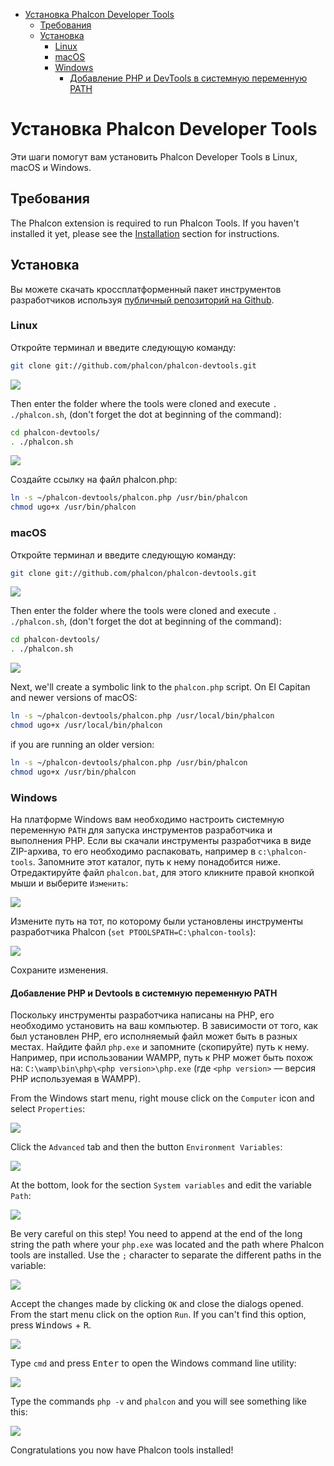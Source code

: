 <div class='article-menu'>
  <ul>
    <li>
      <a href="#overview">Установка Phalcon Developer Tools</a> 
      <ul>
        <li>
          <a href="#prerequisites">Требования</a>
        </li>
        <li>
          <a href="#installation">Установка</a> 
          <ul>
            <li>
              <a href="#installation-linux">Linux</a>
            </li>
            <li>
              <a href="#installation-mac">macOS</a>
            </li>
            <li>
              <a href="#installation-windows">Windows</a> 
              <ul>
                <li>
                  <a href="#installation-windows-system-path">Добавление PHP и DevTools в системную переменную PATH</a>
                </li>
              </ul>
            </li>
          </ul>
        </li>
      </ul>
    </li>
  </ul>
</div>

<a name='overview'></a>

# Установка Phalcon Developer Tools

Эти шаги помогут вам установить Phalcon Developer Tools в Linux, macOS и Windows.

<a name='prerequisites'></a>

## Требования

The Phalcon extension is required to run Phalcon Tools. If you haven't installed it yet, please see the [Installation](/[[language]]/[[version]]//installation) section for instructions.

<a name='installation'></a>

## Установка

Вы можете скачать кроссплатформенный пакет инструментов разработчиков используя [публичный репозиторий на Github](https://github.com/phalcon/phalcon-devtools).

<a name='installation-linux'></a>

### Linux

Откройте терминал и введите следующую команду:

```bash
git clone git://github.com/phalcon/phalcon-devtools.git
```

![](/images/content/devtools-linux-1.png)

Then enter the folder where the tools were cloned and execute `. ./phalcon.sh`, (don't forget the dot at beginning of the command):

```bash
cd phalcon-devtools/
. ./phalcon.sh
```

![](/images/content/devtools-linux-2.png)

Создайте ссылку на файл phalcon.php:

```bash
ln -s ~/phalcon-devtools/phalcon.php /usr/bin/phalcon
chmod ugo+x /usr/bin/phalcon
```

<a name='installation-mac'></a>

### macOS

Откройте терминал и введите следующую команду:

```bash
git clone git://github.com/phalcon/phalcon-devtools.git
```

![](/images/content/devtools-mac-1.png)

Then enter the folder where the tools were cloned and execute `. ./phalcon.sh`, (don't forget the dot at beginning of the command):

```bash
cd phalcon-devtools/
. ./phalcon.sh
```

![](/images/content/devtools-mac-2.png)

Next, we'll create a symbolic link to the `phalcon.php` script. On El Capitan and newer versions of macOS:

```bash
ln -s ~/phalcon-devtools/phalcon.php /usr/local/bin/phalcon
chmod ugo+x /usr/local/bin/phalcon
```

if you are running an older version:

```bash
ln -s ~/phalcon-devtools/phalcon.php /usr/bin/phalcon
chmod ugo+x /usr/bin/phalcon
```

<a name='installation-windows'></a>

### Windows

На платформе Windows вам необходимо настроить системную переменную `PATH` для запуска инструментов разработчика и выполнения PHP. Если вы скачали инструменты разработчика в виде ZIP-архива, то его необходимо распаковать, например в `c:\phalcon-tools`. Запомните этот каталог, путь к нему понадобится ниже. Отредактируйте файл `phalcon.bat`, для этого кликните правой кнопкой мыши и выберите `Изменить`:

![](/images/content/devtools-windows-1.png)

Измените путь на тот, по которому были установлены инструменты разработчика Phalcon (`set PTOOLSPATH=C:\phalcon-tools`):

![](/images/content/devtools-windows-2.png)

Сохраните изменения.

<a name='installation-windows-system-path'></a>

#### Добавление PHP и Devtools в системную переменную PATH

Поскольку инструменты разработчика написаны на PHP, его необходимо установить на ваш компьютер. В зависимости от того, как был установлен PHP, его исполняемый файл может быть в разных местах. Найдите файл `php.exe` и запомните (скопируйте) путь к нему. Например, при использовании WAMPP, путь к PHP может быть похож на: `C:\wamp\bin\php\<php version>\php.exe` (где `<php version>` — версия PHP используемая в WAMPP).

From the Windows start menu, right mouse click on the `Computer` icon and select `Properties`:

![](/images/content/devtools-windows-3.png)

Click the `Advanced` tab and then the button `Environment Variables`:

![](/images/content/devtools-windows-4.png)

At the bottom, look for the section `System variables` and edit the variable `Path`:

![](/images/content/devtools-windows-5.png)

Be very careful on this step! You need to append at the end of the long string the path where your `php.exe` was located and the path where Phalcon tools are installed. Use the `;` character to separate the different paths in the variable:

![](/images/content/devtools-windows-6.png)

Accept the changes made by clicking `OK` and close the dialogs opened. From the start menu click on the option `Run`. If you can't find this option, press <kbd>Windows</kbd> + <kbd>R</kbd>.

![](/images/content/devtools-windows-7.png)

Type `cmd` and press <kbd>Enter</kbd> to open the Windows command line utility:

![](/images/content/devtools-windows-8.png)

Type the commands `php -v` and `phalcon` and you will see something like this:

![](/images/content/devtools-windows-9.png)

Congratulations you now have Phalcon tools installed!